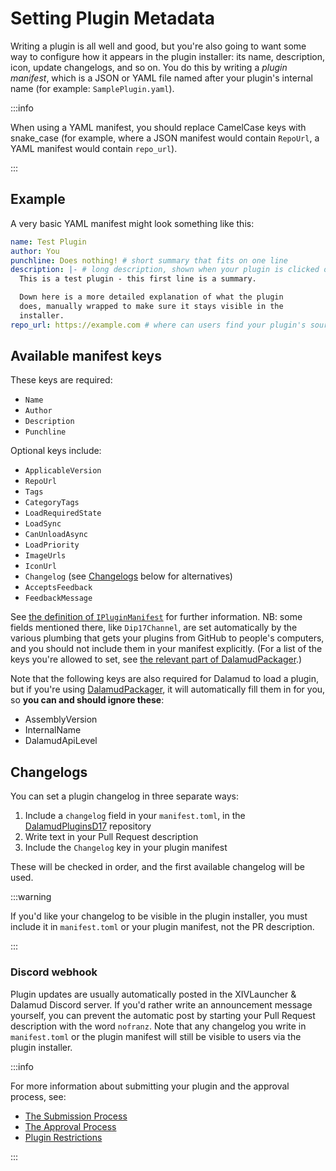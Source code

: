 # Setting Plugin Metadata

Writing a plugin is all well and good, but you're also going to want some way to
configure how it appears in the plugin installer: its name, description, icon,
update changelogs, and so on. You do this by writing a _plugin manifest_, which
is a JSON or YAML file named after your plugin's internal name (for example:
`SamplePlugin.yaml`).

:::info

When using a YAML manifest, you should replace CamelCase keys with snake_case
(for example, where a JSON manifest would contain `RepoUrl`, a YAML manifest
would contain `repo_url`).

:::

## Example

A very basic YAML manifest might look something like this:

```yaml
name: Test Plugin
author: You
punchline: Does nothing! # short summary that fits on one line
description: |- # long description, shown when your plugin is clicked on
  This is a test plugin - this first line is a summary.

  Down here is a more detailed explanation of what the plugin
  does, manually wrapped to make sure it stays visible in the
  installer.
repo_url: https://example.com # where can users find your plugin's source code?
```

## Available manifest keys

These keys are required:

- `Name`
- `Author`
- `Description`
- `Punchline`

Optional keys include:

- `ApplicableVersion`
- `RepoUrl`
- `Tags`
- `CategoryTags`
- `LoadRequiredState`
- `LoadSync`
- `CanUnloadAsync`
- `LoadPriority`
- `ImageUrls`
- `IconUrl`
- `Changelog` (see [Changelogs](#changelogs) below for alternatives)
- `AcceptsFeedback`
- `FeedbackMessage`

See [the definition of `IPluginManifest`][] for further information. NB: some fields
mentioned there, like `Dip17Channel`, are set automatically by the various plumbing
that gets your plugins from GitHub to people's computers, and you should not include
them in your manifest explicitly. (For a list of the keys you're allowed to set,
see [the relevant part of DalamudPackager][].)

Note that the following keys are also required for Dalamud to load a plugin, but
if you're using [DalamudPackager][], it will automatically fill them in for you,
so **you can and should ignore these**:

- AssemblyVersion
- InternalName
- DalamudApiLevel

## Changelogs

You can set a plugin changelog in three separate ways:

1. Include a `changelog` field in your `manifest.toml`, in the
   [DalamudPluginsD17][] repository
2. Write text in your Pull Request description
3. Include the `Changelog` key in your plugin manifest

These will be checked in order, and the first available changelog will be used.

:::warning

If you'd like your changelog to be visible in the plugin installer, you must
include it in `manifest.toml` or your plugin manifest, not the PR description.

:::

### Discord webhook

Plugin updates are usually automatically posted in the XIVLauncher & Dalamud
Discord server. If you'd rather write an announcement message yourself, you can
prevent the automatic post by starting your Pull Request description with the
word `nofranz`. Note that any changelog you write in `manifest.toml` or the
plugin manifest will still be visible to users via the plugin installer.

:::info

For more information about submitting your plugin and the approval process, see:

- [The Submission Process](../plugin-publishing/submission)
- [The Approval Process](../plugin-publishing/approval-process)
- [Plugin Restrictions](../plugin-publishing/restrictions)

:::

[DalamudPackager]: https://github.com/goatcorp/DalamudPackager
[the relevant part of DalamudPackager]:
  https://github.com/goatcorp/DalamudPackager/blob/f199a98840389779f2398f37f08211cf66f77486/DalamudPackager/DalamudPackager.cs#L303
[the definition of `IPluginManifest`]:
  https://github.com/goatcorp/Dalamud/blob/15352a3e235a893e097e8f3e998818124a278416/Dalamud/Plugin/Internal/Types/Manifest/IPluginManifest.cs#L8
[DalamudPluginsD17]: https://github.com/goatcorp/DalamudPluginsD17

